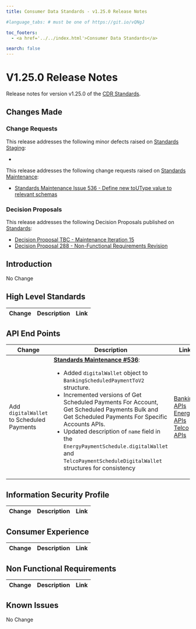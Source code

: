 ```yaml
---
title: Consumer Data Standards - v1.25.0 Release Notes

#language_tabs: # must be one of https://git.io/vQNgJ

toc_footers:
  - <a href='../../index.html'>Consumer Data Standards</a>

search: false
---
```


# V1.25.0 Release Notes
Release notes for version v1.25.0 of the [CDR Standards](../../index.html).

## Changes Made
### Change Requests

This release addresses the following minor defects raised on [Standards Staging](https://github.com/ConsumerDataStandardsAustralia/standards-staging/issues):

- <Add Minor Issues if any>

This release addresses the following change requests raised on [Standards Maintenance](https://github.com/ConsumerDataStandardsAustralia/standards-maintenance/issues):

- [Standards Maintenance Issue 536 - Define new toUType value to relevant schemas](https://github.com/ConsumerDataStandardsAustralia/standards-maintenance/issues/536)

### Decision Proposals

This release addresses the following Decision Proposals published on [Standards](https://github.com/ConsumerDataStandardsAustralia/standards/issues):

- [Decision Proposal TBC - Maintenance Iteration 15](https://github.com/ConsumerDataStandardsAustralia/standards/issues/TBC)
- [Decision Proposal 288 - Non-Functional Requirements Revision](https://github.com/ConsumerDataStandardsAustralia/standards/issues/288)

## Introduction

No Change

## High Level Standards

|Change|Description|Link|
|------|-----------|----|


## API End Points

|Change|Description|Link|
|------|-----------|----|
| Add `digitalWallet` to Scheduled Payments | [**Standards Maintenance #536**](https://github.com/ConsumerDataStandardsAustralia/standards-maintenance/issues/536): <ul><li>Added `digitalWallet` object to `BankingScheduledPaymentToV2` structure.</li><li>Incremented versions of Get Scheduled Payments For Account, Get Scheduled Payments Bulk and Get Scheduled Payments For Specific Accounts APIs.</li><li>Updated description of `name` field in the `EnergyPaymentSchedule.digitalWallet` and `TelcoPaymentScheduleDigitalWallet` structures for consistency </li></ul> | [Banking APIs](../../#banking-apis)</br>[Energy APIs](../../#energy-apis)</br>[Telco APIs](../../#telco-apis) |


## Information Security Profile

|Change|Description|Link|
|------|-----------|----|


## Consumer Experience

|Change|Description|Link|
|------|-----------|----|

## Non Functional Requirements

|Change|Description|Link|
|------|-----------|----|

## Known Issues

No Change
